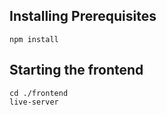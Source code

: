 ## Installing Prerequisites
```
npm install
```

## Starting the frontend
```
cd ./frontend
live-server
```

